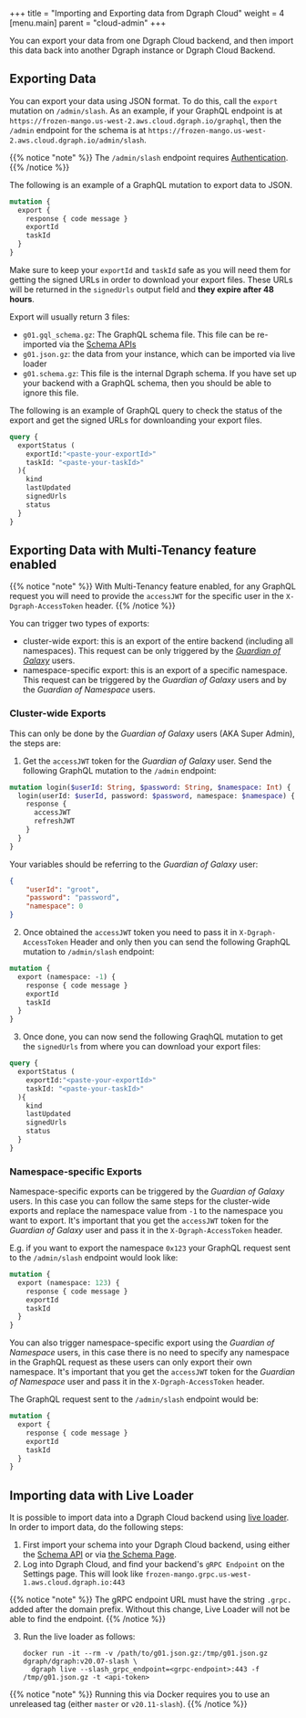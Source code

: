 +++
title = "Importing and Exporting data from Dgraph Cloud"
weight = 4   
[menu.main]
    parent = "cloud-admin"
+++

You can export your data from one Dgraph Cloud backend, and then import this data back into another Dgraph instance or Dgraph Cloud Backend.

## Exporting Data

You can export your data using JSON format. To do this, call the `export` mutation on `/admin/slash`. As an example, if your GraphQL endpoint is at `https://frozen-mango.us-west-2.aws.cloud.dgraph.io/graphql`, then the `/admin` endpoint for the schema is at `https://frozen-mango.us-west-2.aws.cloud.dgraph.io/admin/slash`.

{{% notice "note" %}}
The `/admin/slash` endpoint requires [Authentication](/admin/authentication).
{{% /notice %}}

The following is an example of a GraphQL mutation to export data to JSON.

```graphql
mutation {
  export {
    response { code message }
    exportId
    taskId
  }
}
```
Make sure to keep your `exportId` and `taskId` safe as you will need them for getting the signed URLs in order to download your export files. These URLs will be returned in the `signedUrls` output field and **they expire after 48 hours**.

Export will usually return 3 files:
* `g01.gql_schema.gz`: The GraphQL schema file. This file can be re-imported via the [Schema APIs](/admin/schema)
* `g01.json.gz`: the data from your instance, which can be imported via live loader
* `g01.schema.gz`: This file is the internal Dgraph schema. If you have set up your backend with a GraphQL schema, then you should be able to ignore this file.

The following is an example of GraphQL query to check the status of the export and get the signed URLs for downloanding your export files.

```graphql
query {
  exportStatus (
    exportId:"<paste-your-exportId>"
    taskId: "<paste-your-taskId>"
  ){
    kind
    lastUpdated
    signedUrls
    status
  }
}
```
## Exporting Data with Multi-Tenancy feature enabled

{{% notice "note" %}}
With Multi-Tenancy feature enabled, for any GraphQL request you will need to provide the `accessJWT` for the specific user in the `X-Dgraph-AccessToken` header.
{{% /notice %}}

You can trigger two types of exports:
* cluster-wide export: this is an export of the entire backend (including all namespaces). This request can be only triggered by the [*Guardian of Galaxy*](https://dgraph.io/docs/enterprise-features/multitenancy/#guardians-of-the-galaxy) users.
* namespace-specific export: this is an export of a specific namespace. This request can be triggered by the *Guardian of Galaxy* users and by the *Guardian of Namespace* users.

### Cluster-wide Exports

This can only be done by the *Guardian of Galaxy* users (AKA Super Admin), the steps are:

1. Get the `accessJWT` token for the *Guardian of Galaxy* user. Send the following GraphQL mutation to the `/admin` endpoint:
```graphql
mutation login($userId: String, $password: String, $namespace: Int) {
  login(userId: $userId, password: $password, namespace: $namespace) {
    response {
      accessJWT
      refreshJWT
    }
  }
}
```
Your variables should be referring to the *Guardian of Galaxy* user:
```json
{
	"userId": "groot",
	"password": "password",
	"namespace": 0
}
```
2. Once obtained the `accessJWT` token you need to pass it in `X-Dgraph-AccessToken` Header and only then you can send the following GraphQL mutation to `/admin/slash` endpoint:
```graphql
mutation {
  export (namespace: -1) {
    response { code message }
    exportId
    taskId
  }
}
```
3. Once done, you can now send the following GraqhQL mutation to get the `signedUrls` from where you can download your export files:
```graphql
query {
  exportStatus (
    exportId:"<paste-your-exportId>"
    taskId: "<paste-your-taskId>"
  ){
    kind
    lastUpdated
    signedUrls
    status
  }
}
```

### Namespace-specific Exports

Namespace-specific exports can be triggered by the *Guardian of Galaxy* users. In this case you can follow the same steps for the cluster-wide exports and replace the namespace value from `-1` to the namespace you want to export. It's important that you get the `accessJWT` token for the *Guardian of Galaxy* user and pass it in the `X-Dgraph-AccessToken` header.

E.g. if you want to export the namespace `0x123` your GraphQL request sent to the `/admin/slash` endpoint would look like:
```graphql
mutation {
  export (namespace: 123) {
    response { code message }
    exportId
    taskId
  }
}
```
You can also trigger namespace-specific export using the *Guardian of Namespace* users, in this case there is no need to specify any namespace in the GraphQL request as these users can only export their own namespace. It's important that you get the `accessJWT` token for the *Guardian of Namespace* user and pass it in the `X-Dgraph-AccessToken` header.

The GraphQL request sent to the `/admin/slash` endpoint would be:
```graphql
mutation {
  export {
    response { code message }
    exportId
    taskId
  }
}
```

## Importing data with Live Loader

It is possible to import data into a Dgraph Cloud backend using [live loader](https://dgraph.io/docs/deploy/#live-loader). In order to import data, do the following steps:

1. First import your schema into your Dgraph Cloud backend, using either the [Schema API](/admin/schema) or via [the Schema Page](https://cloud.dgraph.io/_/schema).
2. Log into Dgraph Cloud, and find your backend's `gRPC Endpoint` on the Settings page. This will look like `frozen-mango.grpc.us-west-1.aws.cloud.dgraph.io:443`

{{% notice "note" %}}
The gRPC endpoint URL must have the string `.grpc.` added after the domain prefix. Without this change, Live Loader will not be able to find the endpoint.
{{% /notice %}}

3. Run the live loader as follows:

    ```
    docker run -it --rm -v /path/to/g01.json.gz:/tmp/g01.json.gz dgraph/dgraph:v20.07-slash \
      dgraph live --slash_grpc_endpoint=<grpc-endpoint>:443 -f /tmp/g01.json.gz -t <api-token>
    ```

{{% notice "note" %}}
Running this via Docker requires you to use an unreleased tag (either `master` or `v20.11-slash`).
{{% /notice %}}
